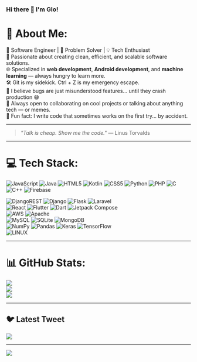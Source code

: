 ### Hi there 👋 I'm Glo!

# 💫 About Me:
🧠 Software Engineer | 🧩 Problem Solver | 💡 Tech Enthusiast  
🚀 Passionate about creating clean, efficient, and scalable software solutions.  
🌐 Specialized in **web development**, **Android development**, and **machine learning** — always hungry to learn more.  
🛠️ Git is my sidekick. Ctrl + Z is my emergency escape.  
🌱 I believe bugs are just misunderstood features... until they crash production 😅  
💬 Always open to collaborating on cool projects or talking about anything tech — or memes.  
🧁 Fun fact: I write code that sometimes works on the first try... by accident.

---

> *"Talk is cheap. Show me the code."* — Linus Torvalds

---

# 💻 Tech Stack:
![JavaScript](https://img.shields.io/badge/javascript-%23323330.svg?style=for-the-badge&logo=javascript&logoColor=%23F7DF1E) ![Java](https://img.shields.io/badge/java-%23ED8B00.svg?style=for-the-badge&logo=java&logoColor=white) ![HTML5](https://img.shields.io/badge/html5-%23E34F26.svg?style=for-the-badge&logo=html5&logoColor=white) ![Kotlin](https://img.shields.io/badge/kotlin-%230095D5.svg?style=for-the-badge&logo=kotlin&logoColor=white) ![CSS5](https://img.shields.io/badge/css3-%231572B6.svg?style=for-the-badge&logo=css3&logoColor=white) ![Python](https://img.shields.io/badge/python-3670A0?style=for-the-badge&logo=python&logoColor=ffdd54) ![PHP](https://img.shields.io/badge/php-%23777BB4.svg?style=for-the-badge&logo=php&logoColor=white) ![C](https://img.shields.io/badge/c-%2300599C.svg?style=for-the-badge&logo=c&logoColor=white) ![C++](https://img.shields.io/badge/c++-%2300599C.svg?style=for-the-badge&logo=c%2B%2B&logoColor=white) ![Firebase](https://img.shields.io/badge/firebase-%23039BE5.svg?style=for-the-badge&logo=firebase)

![DjangoREST](https://img.shields.io/badge/DJANGO-REST-ff1709?style=for-the-badge&logo=django&logoColor=white&color=ff1709&labelColor=gray) ![Django](https://img.shields.io/badge/django-%23092E20.svg?style=for-the-badge&logo=django&logoColor=white) ![Flask](https://img.shields.io/badge/Flask-000000?style=for-the-badge&logo=flask&logoColor=white) ![Laravel](https://img.shields.io/badge/Laravel-FF2D20?style=for-the-badge&logo=laravel&logoColor=white)  
![React](https://img.shields.io/badge/React-20232A?style=for-the-badge&logo=react&logoColor=61DAFB) ![Flutter](https://img.shields.io/badge/Flutter-02569B?style=for-the-badge&logo=flutter&logoColor=white) ![Dart](https://img.shields.io/badge/Dart-0175C2?style=for-the-badge&logo=dart&logoColor=white) ![Jetpack Compose](https://img.shields.io/badge/Jetpack%20Compose-4285F4?style=for-the-badge&logo=android&logoColor=white)  
![AWS](https://img.shields.io/badge/AWS-232F3E?style=for-the-badge&logo=amazon-aws&logoColor=white) ![Apache](https://img.shields.io/badge/apache-%23D42029.svg?style=for-the-badge&logo=apache&logoColor=white)  
![MySQL](https://img.shields.io/badge/mysql-%2300f.svg?style=for-the-badge&logo=mysql&logoColor=white) ![SQLite](https://img.shields.io/badge/sqlite-%2307405e.svg?style=for-the-badge&logo=sqlite&logoColor=white) ![MongoDB](https://img.shields.io/badge/MongoDB-%234ea94b.svg?style=for-the-badge&logo=mongodb&logoColor=white)  
![NumPy](https://img.shields.io/badge/numpy-%23013243.svg?style=for-the-badge&logo=numpy&logoColor=white) ![Pandas](https://img.shields.io/badge/pandas-%23150458.svg?style=for-the-badge&logo=pandas&logoColor=white) ![Keras](https://img.shields.io/badge/Keras-%23D00000.svg?style=for-the-badge&logo=Keras&logoColor=white) ![TensorFlow](https://img.shields.io/badge/TensorFlow-%23FF6F00.svg?style=for-the-badge&logo=TensorFlow&logoColor=white)  
![LINUX](https://img.shields.io/badge/Linux-FCC624?style=for-the-badge&logo=linux&logoColor=black)

---

# 📊 GitHub Stats:
![](https://github-readme-stats.vercel.app/api?username=gloryakinyi&theme=dark&hide_border=false&include_all_commits=false&count_private=false)<br/>
![](https://github-readme-streak-stats.herokuapp.com/?user=gloryakinyi&theme=dark&hide_border=false)<br/>
![](https://github-readme-stats.vercel.app/api/top-langs/?username=gloryakinyi&theme=dark&hide_border=false&include_all_commits=false&count_private=false&layout=compact)

---

## 🐦 Latest Tweet
[![](https://gtce.itsvg.in/api?username=@akinyi_glory)](https://github.com/VishwaGauravIn/github-twitter-card-embed)

---

[![](https://visitcount.itsvg.in/api?id=gloryakinyi&icon=0&color=0)](https://visitcount.itsvg.in)

<!-- Proudly created with GPRM ( https://gprm.itsvg.in ) -->
